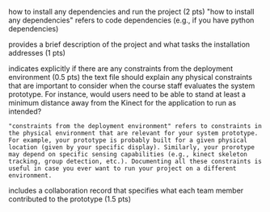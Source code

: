 how to install any dependencies and run the project (2 pts)
    "how to install any dependencies" refers to code dependencies (e.g., if you have python dependencies)

provides a brief description of the project and what tasks the installation addresses (1 pts)

indicates explicitly if there are any constraints from the deployment environment (0.5 pts)
    the text file should explain any physical constraints that are important to consider when the course staff evaluates the system prototype. For instance, would users need to be able to stand at least a minimum distance away from the Kinect for the application to run as intended?

    "constraints from the deployment environment" refers to constraints in the physical environment that are relevant for your system prototype. For example, your prototype is probably built for a given physical location (given by your specific display). Similarly, your prorotype may depend on specific sensing capabilities (e.g., kinect skeleton tracking, group detection, etc.). Documenting all these constraints is useful in case you ever want to run your project on a different environment.

includes a collaboration record that specifies what each team member contributed to the prototype (1.5 pts)